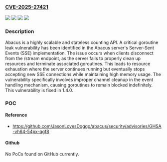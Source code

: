 ### [CVE-2025-27421](https://cve.mitre.org/cgi-bin/cvename.cgi?name=CVE-2025-27421)
![](https://img.shields.io/static/v1?label=Product&message=abacus&color=blue)
![](https://img.shields.io/static/v1?label=Version&message=%3D%20%3C%201.4.0%20&color=brighgreen)
![](https://img.shields.io/static/v1?label=Vulnerability&message=CWE-400%3A%20Uncontrolled%20Resource%20Consumption&color=brighgreen)
![](https://img.shields.io/static/v1?label=Vulnerability&message=CWE-772%3A%20Missing%20Release%20of%20Resource%20after%20Effective%20Lifetime&color=brighgreen)

### Description

Abacus is a highly scalable and stateless counting API. A critical goroutine leak vulnerability has been identified in the Abacus server's Server-Sent Events (SSE) implementation. The issue occurs when clients disconnect from the /stream endpoint, as the server fails to properly clean up resources and terminate associated goroutines. This leads to resource exhaustion where the server continues running but eventually stops accepting new SSE connections while maintaining high memory usage. The vulnerability specifically involves improper channel cleanup in the event handling mechanism, causing goroutines to remain blocked indefinitely. This vulnerability is fixed in 1.4.0.

### POC

#### Reference
- https://github.com/JasonLovesDoggo/abacus/security/advisories/GHSA-vh64-54px-qgf8

#### Github
No PoCs found on GitHub currently.

